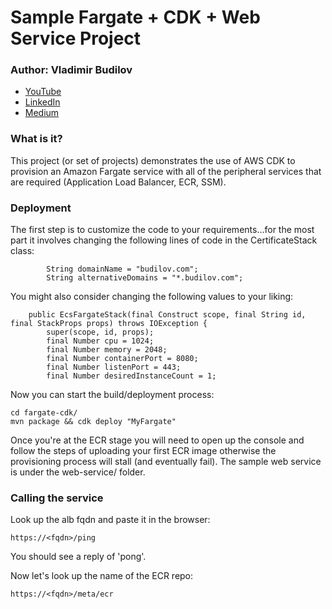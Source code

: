 Sample Fargate + CDK + Web Service Project
=====

### Author: Vladimir Budilov
* [YouTube](https://www.youtube.com/channel/UCBl-ENwdTlUsLY05yGgXyxw)
* [LinkedIn](https://www.linkedin.com/in/vbudilov/)
* [Medium](https://medium.com/@budilov)

### What is it? 
This project (or set of projects) demonstrates the use of AWS CDK to provision an Amazon Fargate service with all of the peripheral services that are required (Application Load Balancer, ECR, SSM). 

### Deployment

The first step is to customize the code to your requirements...for the most part it involves changing the following lines of code in the CertificateStack class:

```
        String domainName = "budilov.com";
        String alternativeDomains = "*.budilov.com";
```

You might also consider changing the following values to your liking:

```
    public EcsFargateStack(final Construct scope, final String id, final StackProps props) throws IOException {
        super(scope, id, props);
        final Number cpu = 1024;
        final Number memory = 2048;
        final Number containerPort = 8080;
        final Number listenPort = 443;
        final Number desiredInstanceCount = 1;

```


Now you can start the build/deployment process:

```
cd fargate-cdk/
mvn package && cdk deploy "MyFargate"

```

Once you're at the ECR stage you will need to open up the console and follow the steps of uploading your first ECR image otherwise the provisioning process will stall (and eventually fail). The sample web service is under the web-service/ folder. 

### Calling the service

Look up the alb fqdn and paste it in the browser:
```
https://<fqdn>/ping
```

You should see a reply of 'pong'. 

Now let's look up the name of the ECR repo:

```
https://<fqdn>/meta/ecr
```

